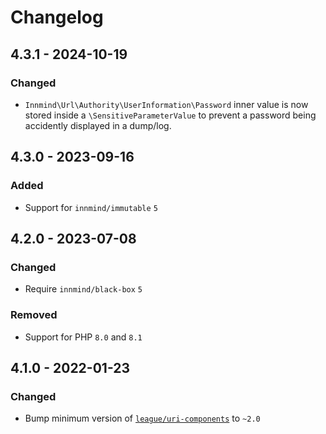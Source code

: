 # Changelog

## 4.3.1 - 2024-10-19

### Changed

- `Innmind\Url\Authority\UserInformation\Password` inner value is now stored inside a `\SensitiveParameterValue` to prevent a password being accidently displayed in a dump/log.

## 4.3.0 - 2023-09-16

### Added

- Support for `innmind/immutable` `5`

## 4.2.0 - 2023-07-08

### Changed

- Require `innmind/black-box` `5`

### Removed

- Support for PHP `8.0` and `8.1`

## 4.1.0 - 2022-01-23

### Changed

- Bump minimum version of [`league/uri-components`](https://packagist.org/packages/league/uri-components) to `~2.0`
